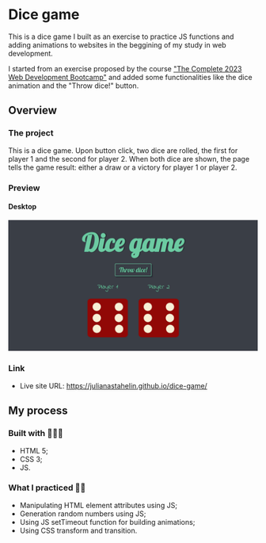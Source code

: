 <h1>Dice game</h1>

<p>This is a dice game I built as an exercise to practice JS functions and adding animations to websites in the beggining of my study in web development. </p>
<p>I started from an exercise proposed by the course <a href="https://www.udemy.com/course/the-complete-web-development-bootcamp/?src=sac&kw=the+complete+2023" target="_blank">"The Complete 2023 Web Development Bootcamp"</a> and added some functionalities like the dice animation and the "Throw dice!" button.
</p>

<h2>Overview</h2>

<h3>The project</h3>
<p>This is a dice game. Upon button click, two dice are rolled, the first for player 1 and the second for player 2. When both dice are shown, the page tells the game result: either a draw or a victory for player 1 or player 2.</p>

<h3>Preview</h3>
<h4>Desktop</h4>
<a href="https://julianastahelin.github.io/dice-game/"><img src="design/design-desktop.gif" alt="gif of project being displayed and used on desktop"></a>

<h3>Link</h3>
<ul>
    <li>Live site URL: <a href="https://julianastahelin.github.io/dice-game/">https://julianastahelin.github.io/dice-game/</a></li>
</ul>

<h2>My process</h2>

<h3>Built with 👩🏽‍💻</h3>
<ul>
    <li>HTML 5;</li>
    <li>CSS 3;</li>
    <li>JS.</li>
</ul>

<h3>What I practiced 💪🏽</h3>
<ul>
    <li>Manipulating HTML element attributes using JS;</li>
    <li>Generation random numbers using JS;</li>
    <li>Using JS setTimeout function for building animations;</li>
    <li>Using CSS transform and transition.</li>
</ul>